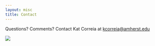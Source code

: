 ```yaml
---
layout: misc
title: Contact
---
```


Questions?  Comments?  Contact Kat Correia at kcorreia@amherst.edu

<img src="{{ site.github.url }}/assets/img/felipe_olivia_treats2.jpg"> 
